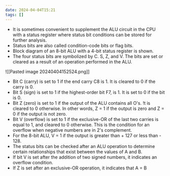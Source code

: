 ```yaml
---
date: 2024-04-04T15:21
tags: []
---
```

- It is sometimes convenient to supplement the ALU circuit in the CPU with a status register where status bit conditions can be stored for further analysis.
- Status bits are also called condition-code bits or flag bits.
- Block diagram of an 8-bit ALU with a 4-bit status register is shown.
- The four status bits are symbolized by C. S, Z, and V. The bits are set or cleared as a result of an operation performed in the ALU.

![[Pasted image 20240404152524.png]]

- Bit C (carry) is set to 1 if the end carry C8 is 1. It is cleared to 0 if the carry is 0.
- Bit S (sign) is set to 1 if the highest-order bit F7, is 1. It is set to 0 if the bit is 0.
- Bit Z (zero) is set to 1 if the output of the ALU contains all O's. !t is cleared to 0 otherwise. In other words, Z = 1 if the output is zero and Z = 0 if the output is not zero.
- Bit V (overflow) is set to 1 if the exclusive-OR of the last two carries is equal to 1, and cleared to 0 otherwise. This is the condition for an overflow when negative numbers are in 2's complement.
- For the 8-bit ALU, V = 1 if the output is greater than + 127 or less than - 128.
- The status bits can be checked after an ALU operation to determine certain relationships that exist between the values of A and B.
- If bit V is set after the addition of two signed numbers, it indicates an overflow condition.
- If Z is set after an exclusive-OR operation, it indicates that A = B